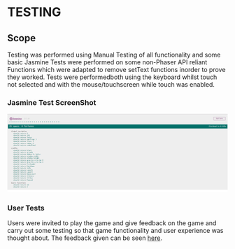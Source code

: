 # TESTING #

## Scope ##

Testing was performed using Manual Testing of all functionality and some basic Jasmine Tests were performed on some non-Phaser API reliant Functions which were
adapted to remove setText functions inorder to prove they worked.
Tests were performedboth using the keyboard whilst touch not selected and with the mouse/touchscreen while touch was enabled.

### Jasmine Test ScreenShot ###

![Jasmines Screen Shot](../assets/images/screenShots/JasmineTestImage.png)


### User Tests ###

Users were invited to play the game and give feedback on the game and carry out some testing so that game functionality and user experience was thought about.
The feedback given can be seen [here](testingfeedback/userTestingFeedback.xml).
